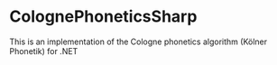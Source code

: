 # ColognePhoneticsSharp
This is an implementation of the Cologne phonetics algorithm (Kölner Phonetik) for .NET

